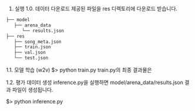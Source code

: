 1. 실행
1.0. 데이터 다운로드
제공된 파일을 res 디렉토리에 다운로드 받습니다.

```bash
├── model
   ├── arena_data
      └── results.json  
├── res
   ├── song_meta.json
   ├── train.json
   ├── val.json
   └── test.json
```

1.1. 모델 학습 (w2v)
$> python train.py
train.py의 최종 결과물은 


1.2. 평가 데이터 생성
inference.py을 실행하면 model/arena_data/results.json 결과 파일이 생성됩니다.

$> python inference.py
